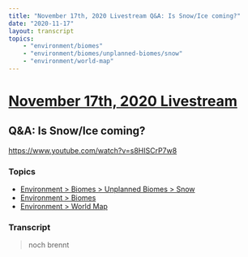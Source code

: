 ```yaml
---
title: "November 17th, 2020 Livestream Q&A: Is Snow/Ice coming?"
date: "2020-11-17"
layout: transcript
topics:
    - "environment/biomes"
    - "environment/biomes/unplanned-biomes/snow"
    - "environment/world-map"
---
```

# [November 17th, 2020 Livestream](../2020-11-17.md)
## Q&A: Is Snow/Ice coming?
https://www.youtube.com/watch?v=s8HISCrP7w8

### Topics
* [Environment > Biomes > Unplanned Biomes > Snow](../topics/environment/biomes/unplanned-biomes/snow.md)
* [Environment > Biomes](../topics/environment/biomes.md)
* [Environment > World Map](../topics/environment/world-map.md)

### Transcript

> noch brennt
> 
